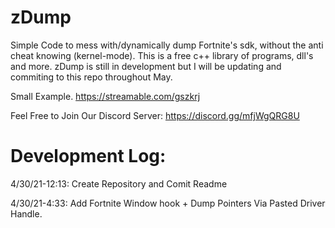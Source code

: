 # zDump

Simple Code to mess with/dynamically dump Fortnite's sdk, without the anti cheat knowing (kernel-mode). This is a free c++ library of programs, dll's and more. zDump is still in development but I will be updating and commiting to this repo throughout May.


Small Example.
https://streamable.com/gszkrj

Feel Free to Join Our Discord Server: https://discord.gg/mfjWgQRG8U



# Development Log:

4/30/21-12:13: Create Repository and Comit Readme

4/30/21-4:33: Add Fortnite Window hook + Dump Pointers Via Pasted Driver Handle.
